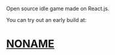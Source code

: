 Open source idle game made on React.js. 

You can try out an early build at:
# [NONAME](http://thirsty-toes.surge.sh)

